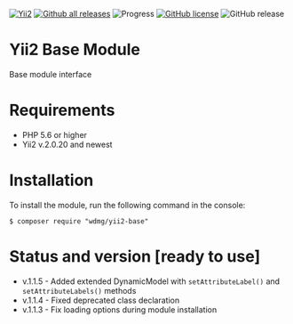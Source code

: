 [![Yii2](https://img.shields.io/badge/required-Yii2_v2.0.20-blue.svg)](https://packagist.org/packages/yiisoft/yii2)
[![Github all releases](https://img.shields.io/github/downloads/wdmg/yii2-base/total.svg)](https://GitHub.com/wdmg/yii2-base/releases/)
![Progress](https://img.shields.io/badge/progress-ready_to_use-green.svg)
[![GitHub license](https://img.shields.io/github/license/wdmg/yii2-base.svg)](https://github.com/wdmg/yii2-base/blob/master/LICENSE)
![GitHub release](https://img.shields.io/github/release/wdmg/yii2-base/all.svg)

# Yii2 Base Module
Base module interface

# Requirements 
* PHP 5.6 or higher
* Yii2 v.2.0.20 and newest

# Installation
To install the module, run the following command in the console:

`$ composer require "wdmg/yii2-base"`

# Status and version [ready to use]
* v.1.1.5 - Added extended DynamicModel with `setAttributeLabel()` and `setAttributeLabels()` methods
* v.1.1.4 - Fixed deprecated class declaration
* v.1.1.3 - Fix loading options during module installation